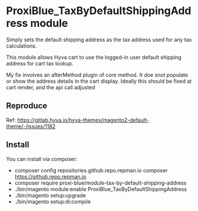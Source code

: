 # ProxiBlue_TaxByDefaultShippingAddress module

Simply sets the default shipping address as the tax address used for any tax calculations.

This module allows Hyva cart to use the logged-in user default shipping address
for cart tax lookup.

My fix involves an afterMethod plugin of core method. It doe snot populate or show the address details in the cart display.
Ideally this should be fixed at cart render, and the api call adjusted

## Reproduce
Ref: https://gitlab.hyva.io/hyva-themes/magento2-default-theme/-/issues/1182

## Install

You can install via composer:

* composer config repositories.github.repo.repman.io composer https://github.repo.repman.io
* composer require proxi-blue/module-tax-by-default-shipping-address
* ./bin/magento module:enable ProxiBlue_TaxByDefaultShippingAddress
* ./bin/magento setup:upgrade
* ./bin/magento setup:di:compile




